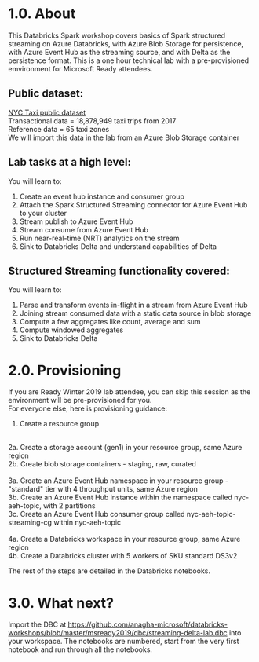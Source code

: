 # 1.0. About
This Databricks Spark workshop covers basics of Spark structured streaming on Azure Databricks, with Azure Blob Storage for persistence, with Azure Event Hub as the streaming source, and with Delta as the persistence format. This is a one hour technical lab with a pre-provisioned emvironment for Microsoft Ready attendees.

## Public dataset:
[NYC Taxi public dataset](http://www.nyc.gov/html/tlc/html/about/trip_record_data.shtml)<br>
Transactional data = 18,878,949 taxi trips from 2017<br>
Reference data = 65 taxi zones<br>
We will import this data in the lab from an Azure Blob Storage container<br>

## Lab tasks at a high level:
You will learn to:<br>
1.  Create an event hub instance and consumer group
2.  Attach the Spark Structured Streaming connector for Azure Event Hub to your cluster<br>
3.  Stream publish to Azure Event Hub<br>
4.  Stream consume from Azure Event Hub<br>
5.  Run near-real-time (NRT) analytics on the stream<br>
6.  Sink to Databricks Delta and understand capabilities of Delta<br>

## Structured Streaming functionality covered:
You will learn to:<br>
1.  Parse and transform events in-flight in a stream from Azure Event Hub
2.  Joining stream consumed data with a static data source in blob storage<br>
3.  Compute a few aggregates like count, average and sum<br>
4.  Compute windowed aggregates<br>
5.  Sink to Databricks Delta<br>

# 2.0. Provisioning
If you are Ready Winter 2019 lab attendee, you can skip this session as the environment will be pre-provisioned for you.<br>
For everyone else, here is provisioning guidance:<br>
1.  Create a resource group<br>
<br>
2a. Create a storage account (gen1) in your resource group, same Azure region<br>
2b. Create blob storage containers - staging, raw, curated <br>
<br>
3a. Create an Azure Event Hub namespace in your resource group - "standard" tier with 4 throughput units, same Azure region<br>
3b. Create an Azure Event Hub instance within the namespace called nyc-aeh-topic, with 2 partitions<br>
3c. Create an Azure Event Hub  consumer group called nyc-aeh-topic-streaming-cg within nyc-aeh-topic<br>
<br>
4a. Create a Databricks workspace in your resource group, same Azure region<br>
4b. Create a Databricks cluster with 5 workers of SKU standard DS3v2<br>

The rest of the steps are detailed in the Databricks notebooks.<br>

# 3.0. What next?
Import the DBC at https://github.com/anagha-microsoft/databricks-workshops/blob/master/msready2019/dbc/streaming-delta-lab.dbc into your workspace.  The notebooks are numbered, start from the very first notebook and run through all the notebooks.

